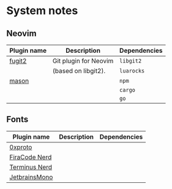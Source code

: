 # System notes
## Neovim

| Plugin name | Description           | Dependencies    |
| --------------- | ---------------------- | --------------- |
| [fugit2](https://github.com/SuperBo/fugit2.nvim) | Git plugin for Neovim | `libgit2` |
| | (based on libgit2). | `luarocks` |
| [mason](www.example.com) | | `npm`|
| | | `cargo` |
| | | `go` |

## Fonts

| Plugin name        | Description           | Dependencies    |
| ------------------ | --------------------- | --------------- |
| [0xproto](www.example.com)  | | |
| [FiraCode Nerd](www.example.com) | | |
| [Terminus Nerd](www.example.com) | | |
| [JetbrainsMono](www.example.com) | | |

